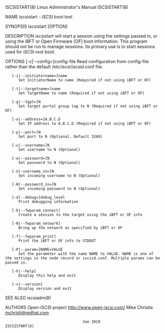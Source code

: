 ISCSISTART(8)							 Linux Administrator's Manual							 ISCSISTART(8)

NAME
       iscsistart - iSCSI boot tool

SYNOPSIS
       iscsistart [OPTION]

DESCRIPTION
       iscsistart  will start a session using the settings passed in, or using the iBFT or Open Firmware [OF] boot information. This program should not be run
       to manage sessions. Its primary use is to start sessions used for iSCSI root boot.

OPTIONS
       [-c|--config=]config-file
	      Read configuration from config-file rather than the default /etc/iscsi/iscsid.conf file.

       [-i|--initiatorname=]name
	      Set InitiatorName to name (Required if not using iBFT or OF)

       [-t|--targetname=]name
	      Set TargetName to name (Required if not using iBFT or OF)

       [-g|--tgpt=]N
	      Set target portal group tag to N (Required if not using iBFT or OF)

       [-a|--address=]A.B.C.D
	      Set IP address to A.B.C.D (Required if not using iBFT or OF)

       [-p|--port=]N
	      Set port to N (Optional. Default 3260)

       [-u|--username=]N
	      Set username to N (Optional)

       [-w|--password=]N
	      Set password to N (Optional)

       [-U|-username_in=]N
	      Set incoming username to N (Optional)

       [-W|--password_in=]N
	      Set incoming password to N (Optional)

       [-d|--debug=]debug_level
	      Print debugging information

       [-b|--fwparam_connect]
	      Create a session to the target using the iBFT or OF info

       [-N|--fwparam_network]
	      Bring up the network as specified by iBFT or OF

       [-f|--fwparam_print]
	      Print the iBFT or OF info to STDOUT

       [-P|--param=]NAME=VALUE
	      Set the parameter with the name NAME to VALUE. NAME is one of the settings in the node record or iscsid.conf. Multiple params can be passed in.

       [-h|--help]
	      Display this help and exit

       [-v|--version]
	      Display version and exit

SEE ALSO
       iscsiadm(8)

AUTHORS
       Open-iSCSI project <http://www.open-iscsi.com/>
       Mike Christie <mchristi@redhat.com>

									   Jan 2010								 ISCSISTART(8)

